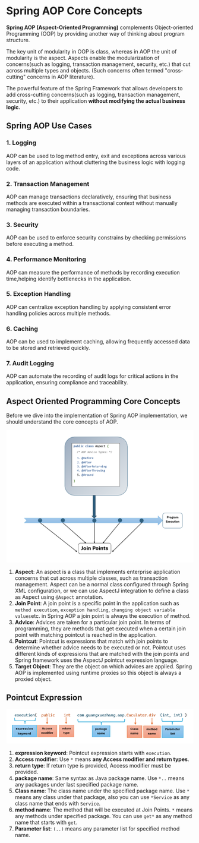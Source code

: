# Spring AOP Core Concepts
**Spring AOP (Aspect-Oriented Programming)** complements Object-oriented Programming
(OOP) by providing another way of thinking about program structure.

The key unit of modularity in OOP is class, whereas in AOP the unit of modularity
is the aspect. Aspects enable the modularization of concerns(such as logging, transaction
management, security, etc.) that cut across multiple types and objects.
(Such concerns often termed "cross-cutting" concerns in AOP literature).

The powerful feature of the Spring Framework that allows developers to add
cross-cutting concerns(such as logging, transaction management, security, etc.)
to their application **without modifying the actual business logic.**

## Spring AOP Use Cases
### 1. Logging
AOP can be used to log method entry, exit and exceptions across various layers of
an application without cluttering the business logic with logging code.

### 2. Transaction Management
AOP can manage transactions declaratively, ensuring that business methods are
executed within a transactional context without manually managing transaction
boundaries.

### 3. Security
AOP can be used to enforce security constrains by checking permissions before
executing a method.

### 4. Performance Monitoring
AOP can measure the performance of methods by recording execution time,helping
identify bottlenecks in the application.

### 5. Exception Handling
AOP can centralize exception handling by applying consistent error handling
policies across multiple methods.

### 6. Caching
AOP can be used to implement caching, allowing frequently accessed data to be
stored and retrieved quickly.

### 7. Audit Logging
AOP can automate the recording of audit logs for critical actions in the application,
ensuring compliance and traceability.

## Aspect Oriented Programming Core Concepts
Before we dive into the implementation of Spring AOP implementation,
we should understand the core concepts of AOP.

![AOP_diagram.png](AOP_diagram.png)

1. **Aspect**: An aspect is a class that implements enterprise application concerns
that cut across multiple classes, such as transaction management. Aspect can be a
normal class configured through Spring XML configuration, or we can use
AspectJ integration to define a class as Aspect using `@Aspect` annotation.
2. **Join Point**: A join point is a specific point in the application 
such as `method execution`, `exception handling`, `changing object variable values`etc.
in Spring AOP a join point is always the execution of method.
3. **Advice**: Advices are taken for a particular join point. In terms of programming,
they are methods that get executed when a certain join point with matching pointcut is
reached in the application.
4. **Pointcut**: Pointcut is expressions that match with join points to determine whether
advice needs to be executed or not. Pointcut uses different kinds of expressions
that are matched with the join points and Spring framework uses the AspectJ pointcut expression language.
5. **Target Object**: They are the object on which advices are applied.
Spring AOP is implemented using runtime proxies so this object is always a proxied
object.

## Pointcut Expression

![Pointcut_Expression.png](Pointcut_Expression.png)

1. **expression keyword**: Pointcut expression starts with `execution`.
2. **Access modifier**: Use `*` means **any Access modifier and return types**.
3. **return type**: If return type is provided, Access modifier must be provided.
4. **package name**: Same syntax as Java package name. Use `*..` means any packages under last specified package name.
5. **Class name**: The class name under the specified package name.
Use `*` means any class under that package, also you can use `*Service` as any class name that ends with `Service`.
6. **method name**: The method that will be executed at Join Points. `*` means any methods under specified package.
You can use `get*` as any method name that starts with `get`.
7. **Parameter list**: `(..)` means any parameter list for specified method name.
